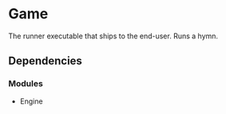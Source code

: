 # Game
The runner executable that ships to the end-user. Runs a hymn.

## Dependencies
### Modules
- Engine
